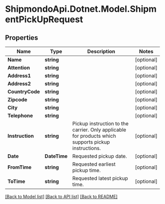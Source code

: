 # ShipmondoApi.Dotnet.Model.ShipmentPickUpRequest

## Properties

Name | Type | Description | Notes
------------ | ------------- | ------------- | -------------
**Name** | **string** |  | [optional] 
**Attention** | **string** |  | [optional] 
**Address1** | **string** |  | [optional] 
**Address2** | **string** |  | [optional] 
**CountryCode** | **string** |  | [optional] 
**Zipcode** | **string** |  | [optional] 
**City** | **string** |  | [optional] 
**Telephone** | **string** |  | [optional] 
**Instruction** | **string** | Pickup instruction to the carrier. Only applicable for products which supports pickup instructions. | [optional] 
**Date** | **DateTime** | Requested pickup date. | [optional] 
**FromTime** | **string** | Requested earliest pickup time. | [optional] 
**ToTime** | **string** | Requested latest pickup time. | [optional] 

[[Back to Model list]](../README.md#documentation-for-models) [[Back to API list]](../README.md#documentation-for-api-endpoints) [[Back to README]](../README.md)

